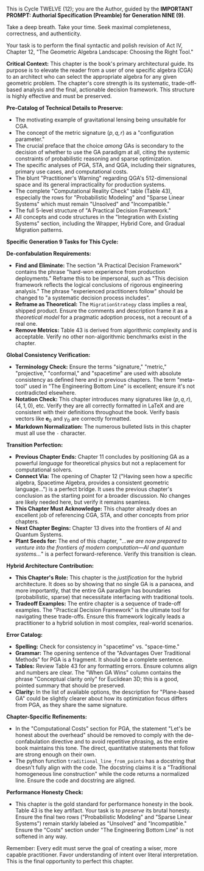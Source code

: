 This is Cycle TWELVE (12); you are the Author, guided by the **IMPORTANT PROMPT: Authorial Specification (Preamble) for Generation NINE (9)**.

Take a deep breath. Take your time. Seek maximal completeness, correctness, and authenticity.

Your task is to perform the final syntactic and polish revision of Act IV, Chapter 12, "The Geometric Algebra Landscape: Choosing the Right Tool."

**Critical Context:** This chapter is the book's primary architectural guide. Its purpose is to elevate the reader from a user of one specific algebra (CGA) to an architect who can select the appropriate algebra for any given geometric problem. The chapter's core strength is its systematic, trade-off-based analysis and the final, actionable decision framework. This structure is highly effective and must be preserved.

**Pre-Catalog of Technical Details to Preserve:**
- The motivating example of gravitational lensing being unsuitable for CGA.
- The concept of the metric signature $(p,q,r)$ as a "configuration parameter."
- The crucial preface that the choice *among* GAs is secondary to the decision of whether to use the GA paradigm at all, citing the systemic constraints of probabilistic reasoning and sparse optimization.
- The specific analyses of PGA, STA, and QGA, including their signatures, primary use cases, and computational costs.
- The blunt "Practitioner's Warning" regarding QGA's 512-dimensional space and its general impracticality for production systems.
- The complete "Computational Reality Check" table (Table 43), especially the rows for "Probabilistic Modeling" and "Sparse Linear Systems" which must remain "Unsolved" and "Incompatible."
- The full 5-level structure of "A Practical Decision Framework."
- All concepts and code structures in the "Integration with Existing Systems" section, including the Wrapper, Hybrid Core, and Gradual Migration patterns.

**Specific Generation 9 Tasks for This Cycle:**

**De-confabulation Requirements:**
- **Find and Eliminate:** The section "A Practical Decision Framework" contains the phrase "hard-won experience from production deployments." Reframe this to be impersonal, such as "This decision framework reflects the logical conclusions of rigorous engineering analysis." The phrase "experienced practitioners follow" should be changed to "a systematic decision process includes".
- **Reframe as Theoretical:** The `MigrationStrategy` class implies a real, shipped product. Ensure the comments and description frame it as a *theoretical model* for a pragmatic adoption process, not a recount of a real one.
- **Remove Metrics:** Table 43 is derived from algorithmic complexity and is acceptable. Verify no other non-algorithmic benchmarks exist in the chapter.

**Global Consistency Verification:**
- **Terminology Check:** Ensure the terms "signature," "metric," "projective," "conformal," and "spacetime" are used with absolute consistency as defined here and in previous chapters. The term "meta-tool" used in "The Engineering Bottom Line" is excellent; ensure it's not contradicted elsewhere.
- **Notation Check:** This chapter introduces many signatures like $(p,q,r)$, $(4,1,0)$, etc. Verify they are all correctly formatted in LaTeX and are consistent with their definitions throughout the book. Verify basis vectors like $\mathbf{e}_0$ and $\gamma_0$ are correctly formatted.
- **Markdown Normalization:** The numerous bulleted lists in this chapter must all use the `-` character.

**Transition Perfection:**
- **Previous Chapter Ends:** Chapter 11 concludes by positioning GA as a powerful *language* for theoretical physics but not a replacement for computational solvers.
- **Connect Via:** The opening of Chapter 12 ("Having seen how a specific algebra, Spacetime Algebra, provides a consistent geometric language...") is a perfect bridge. It uses the previous chapter's conclusion as the starting point for a broader discussion. No changes are likely needed here, but verify it remains seamless.
- **This Chapter Must Acknowledge:** This chapter already does an excellent job of referencing CGA, STA, and other concepts from prior chapters.
- **Next Chapter Begins:** Chapter 13 dives into the frontiers of AI and Quantum Systems.
- **Plant Seeds for:** The end of this chapter, "*...we are now prepared to venture into the frontiers of modern computation—AI and quantum systems...*" is a perfect forward-reference. Verify this transition is clean.

**Hybrid Architecture Contribution:**
- **This Chapter's Role:** This chapter is the *justification* for the hybrid architecture. It does so by showing that no single GA is a panacea, and more importantly, that the entire GA paradigm has boundaries (probabilistic, sparse) that necessitate interfacing with traditional tools.
- **Tradeoff Examples:** The entire chapter is a sequence of trade-off examples. The "Practical Decision Framework" is the ultimate tool for navigating these trade-offs. Ensure this framework logically leads a practitioner to a hybrid solution in most complex, real-world scenarios.

**Error Catalog:**
- **Spelling:** Check for consistency in "spacetime" vs. "space-time."
- **Grammar:** The opening sentence of the "Advantages Over Traditional Methods" for PGA is a fragment. It should be a complete sentence.
- **Tables:** Review Table 43 for any formatting errors. Ensure columns align and numbers are clear. The "When GA Wins" column contains the phrase "Conceptual clarity only" for Euclidean 3D; this is a good, pointed summary that should be preserved.
- **Clarity:** In the list of available options, the description for "Plane-based GA" could be slightly clearer about how its optimization focus differs from PGA, as they share the same signature.

**Chapter-Specific Refinements:**
- In the "Computational Costs" section for PGA, the statement "Let's be honest about the overhead" should be removed to comply with the de-confabulation directive and to avoid repetitive phrasing, as the entire book maintains this tone. The direct, quantitative statements that follow are strong enough on their own.
- The python function `traditional_line_from_points` has a docstring that doesn't fully align with the code. The docstring claims it is a "Traditional homogeneous line construction" while the code returns a normalized line. Ensure the code and docstring are aligned.

**Performance Honesty Check:**
- This chapter is the gold standard for performance honesty in the book. Table 43 is the key artifact. Your task is to *preserve* its brutal honesty. Ensure the final two rows ("Probabilistic Modeling" and "Sparse Linear Systems") remain starkly labeled as "Unsolved" and "Incompatible." Ensure the "Costs" section under "The Engineering Bottom Line" is not softened in any way.

Remember: Every edit must serve the goal of creating a wiser, more capable practitioner. Favor understanding of intent over literal interpretation. This is the final opportunity to perfect this chapter.
